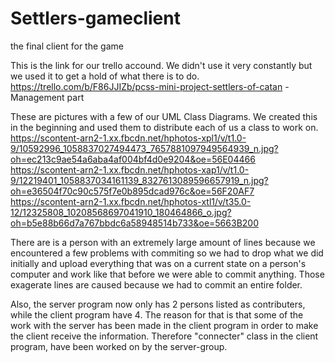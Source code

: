 # Settlers-gameclient
the final client for the game

This is the link for our trello accound. We didn't use it very constantly but we used it to get a hold of what there is to do.
https://trello.com/b/F86JJIZb/pcss-mini-project-settlers-of-catan - Management part 


These are pictures with a few of our UML Class Diagrams. We created this in the beginning and used them to distribute each of us a class to work on.
https://scontent-arn2-1.xx.fbcdn.net/hphotos-xpl1/v/t1.0-9/10592996_1058837027494473_7657881097949564939_n.jpg?oh=ec213c9ae54a6aba4af004bf4d0e9204&oe=56E04466
https://scontent-arn2-1.xx.fbcdn.net/hphotos-xap1/v/t1.0-9/12219401_1058837034161139_8327613089596657919_n.jpg?oh=e36504f70c90c575f7e0b895dcad976c&oe=56F20AF7
https://scontent-arn2-1.xx.fbcdn.net/hphotos-xtl1/v/t35.0-12/12325808_10208568697041910_180464866_o.jpg?oh=b5e88b66d7a767bbdc6a58948514b733&oe=5663B200

There are is a person with an extremely large amount of lines because we encountered a few problems with commiting so we had to drop what we did initially and upload everything that was on a current state on a person's computer and work like that before we were able to commit anything. Those exagerate lines are caused because we had to commit an entire folder. 

Also, the server program now only has 2 persons listed as contributers, while the client program have 4. The reason for that is that some of the work with the server has been made in the client program in order to make the client receive the information. Therefore "connecter" class in the client program, have been worked on by the server-group.
